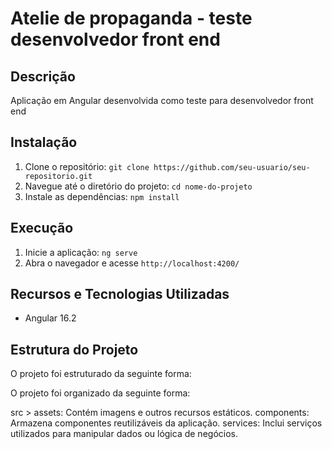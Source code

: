 # Atelie de propaganda - teste desenvolvedor front end

## Descrição
Aplicação em Angular desenvolvida como teste para desenvolvedor front end

## Instalação
1. Clone o repositório: `git clone https://github.com/seu-usuario/seu-repositorio.git`
2. Navegue até o diretório do projeto: `cd nome-do-projeto`
3. Instale as dependências: `npm install`

## Execução
1. Inicie a aplicação: `ng serve`
2. Abra o navegador e acesse `http://localhost:4200/`

## Recursos e Tecnologias Utilizadas
- Angular 16.2

## Estrutura do Projeto
O projeto foi estruturado da seguinte forma:

O projeto foi organizado da seguinte forma:

src >
    assets: Contém imagens e outros recursos estáticos.
    components: Armazena componentes reutilizáveis da aplicação.
    services: Inclui serviços utilizados para manipular dados ou lógica de negócios.